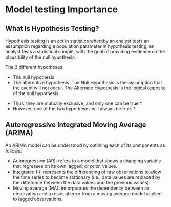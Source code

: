 # Model testing Importance
## What Is Hypothesis Testing?
Hypothesis testing is an act in statistics whereby an analyst tests an assumption regarding a population parameter.In hypothesis testing, an analyst tests a statistical sample, with the goal of providing evidence on the plausibility of the null hypothesis.

The 2 different hypotheses: 
- The null hypothesis 
- The alternative hypothesis.
The Null Hypothesis is the assumption that the event will not occur.
The Alternate Hypothesis is the logical opposite of the null hypothesis.
* Thus, they are mutually exclusive, and only one can be true.*
* However, one of the two hypotheses will always be true. *
## Autoregressive Integrated Moving Average (ARIMA)
An ARIMA model can be understood by outlining each of its components as follows:
- Autoregression (AR): refers to a model that shows a changing variable that regresses on its own lagged, or prior, values.
- Integrated (I): represents the differencing of raw observations to allow the time series to become stationary (i.e., data values are replaced by the difference between the data values and the previous values).
- Moving average (MA):  incorporates the dependency between an observation and a residual error from a moving average model applied to lagged observations.

